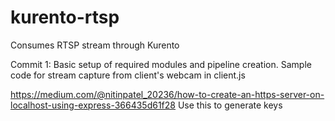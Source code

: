 # kurento-rtsp

Consumes RTSP stream through Kurento

Commit 1: Basic setup of required modules and pipeline creation. Sample code for stream capture from client's webcam in client.js

https://medium.com/@nitinpatel_20236/how-to-create-an-https-server-on-localhost-using-express-366435d61f28 
Use this to generate keys